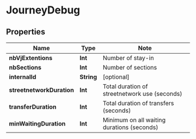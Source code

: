 
# JourneyDebug

## Properties

Name | Type | Note
---- | ---- | ----
**nbVjExtentions** | **Int** | Number of stay-in 
**nbSections** | **Int** | Number of sections 
**internalId** | **String** | [optional] 
**streetnetworkDuration** | **Int** | Total duration of streetnetwork use (seconds) 
**transferDuration** | **Int** | Total duration of transfers (seconds) 
**minWaitingDuration** | **Int** | Minimum on all waiting durations (seconds) 


